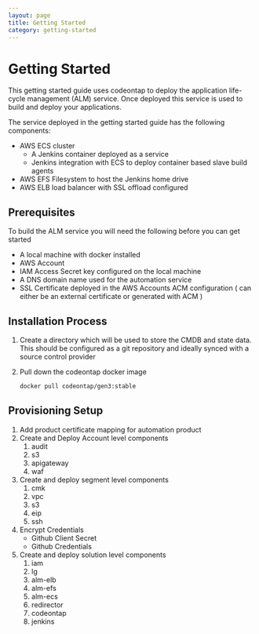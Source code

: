 ```yaml
---
layout: page
title: Getting Started
category: getting-started
---
```

# Getting Started

This getting started guide uses codeontap to deploy the application life-cycle management (ALM) service. Once deployed this service is used to build and deploy your applications.

The service deployed in the getting started guide has the following components:

- AWS ECS cluster
  - A Jenkins container deployed as a service
  - Jenkins integration with ECS to deploy container based slave build agents
- AWS EFS Filesystem to host the Jenkins home drive
- AWS ELB load balancer with SSL offload configured

## Prerequisites

To build the ALM service you will need the following before you can get started

- A local machine with docker installed
- AWS Account
- IAM Access Secret key configured on the local machine
- A DNS domain name used for the automation service
- SSL Certificate deployed in the AWS Accounts ACM configuration ( can either be an external certificate or generated with ACM )

## Installation Process

1. Create a directory which will be used to store the CMDB and state data. This should be configured as a git repository and ideally synced with a source control provider

2. Pull down the codeontap docker image

    ```bash
    docker pull codeontap/gen3:stable
    ```

## Provisioning Setup

1. Add product certificate mapping for automation product
2. Create and Deploy Account level components
   1. audit
   2. s3
   3. apigateway
   4. waf
3. Create and deploy segment level components
   1. cmk
   2. vpc
   3. s3
   4. eip
   5. ssh
4. Encrypt Credentials
   - Github Client Secret
   - Github Credentials
5. Create and deploy solution level components
   1. iam
   2. lg
   3. alm-elb
   4. alm-efs
   5. alm-ecs
   6. redirector
   7. codeontap
   8. jenkins